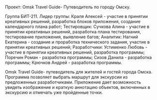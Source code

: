 Проект: Omsk Travel Guide- Путеводитель по городу Омску.


Группа БИТ-211.
Лидер группы: Краля Алексей - участие в принятии креативных решений, разработка блоков приложения, создание календарного плана работ;
Тестировщик: Сучкова Алина - участие в принятии креативных решений, разработка плана тестирования, тестирование приложения, выявление багов;
Аналитик: Нагний Екатерина - создание и проработка технического задания, участие в принятии креативных решений;
Разработчики: Устименко Любовь - участие в принятии креативных решений, разработка программы;
              Поречин Роман - разработка программы;
              Сизов Данила - разработка программы;
              Крючков Андрей - разработка программы.


Omsk Travel Guide- путеводитель для жителей и гостей города Омска.
Программа позволяет выбрать маршрут для экскурсии из предложенных разработчиками.
Приложение дает возможность увидеть изображение и краткую аннотацию объектов, включенных в экскурсию и отмечать уже пройденные точки. 
